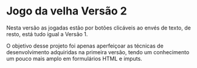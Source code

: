 # Jogo da velha Versão 2

Nesta versão as jogadas estão por botões clicáveis ao envés de texto, de resto, está tudo igual a Versão 1.

O objetivo desse projeto foi apenas aperfeiçoar as técnicas de desenvolvimento adquiridas na primeira versão, tendo um conhecimento um pouco mais amplo em formulários HTML e imputs.
